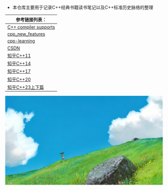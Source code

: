 * 本仓库主要用于记录C++经典书籍读书笔记以及C++标准历史脉络的整理

| 参考链接列表：                                               |
| ------------------------------------------------------------ |
| [C++ compiler supports](https://en.cppreference.com/w/cpp/compiler_support) |
| [cpp_new_features](https://github.com/0voice/cpp_new_features.git) |
| [cpp-learning](https://github.com/chengxumiaodaren/cpp-learning.git ) |
| [CSDN](https://blog.csdn.net/qq_41854911/article/details/119657617 ) |
| [知乎C++11](https://zhuanlan.zhihu.com/p/139515439)          |
| [知乎C++14](https://zhuanlan.zhihu.com/p/165389083 )         |
| [知乎C++17](https://zhuanlan.zhihu.com/p/165640868 )         |
| [知乎C++20](https://zhuanlan.zhihu.com/p/137646370)          |
| [知乎C++23上下篇](https://zhuanlan.zhihu.com/p/562383157 )   |
![](imgs/wallhaven-ex3m8k_1920x1080.png)
